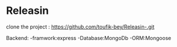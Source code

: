 # Releasin

clone the project :
https://github.com/toufik-bey/Releasin-.git

Backend:
-framwork:express
-Database:MongoDb
-ORM:Mongoose
